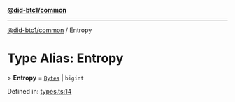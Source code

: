 [**@did-btc1/common**](../README.md)

***

[@did-btc1/common](../globals.md) / Entropy

# Type Alias: Entropy

&gt; **Entropy** = [`Bytes`](Bytes.md) \| `bigint`

Defined in: [types.ts:14](https://github.com/dcdpr/did-btc1-js/blob/4ab6f9915d95beed9bc633644c9db1539395f512/packages/common/src/types.ts#L14)
